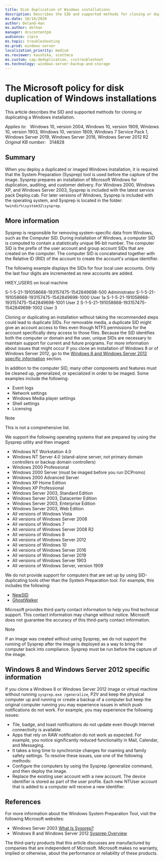 ```yaml
---
title: Disk duplication of Windows installations
description: Describes the SID and supported methods for cloning or duplicating a Windows installation.
ms.date: 10/10/2020
author: Deland-Han
ms.author: delhan
manager: dcscontentpm
audience: itpro
ms.topic: troubleshooting
ms.prod: windows-server
localization_priority: medium
ms.reviewer: kaushika, scottmca
ms.custom: sap:deduplication, csstroubleshoot
ms.technology: windows-server-backup-and-storage
---
```

# The Microsoft policy for disk duplication of Windows installations

This article describes the SID and supported methods for cloning or duplicating a Windows installation.

_Applies to:_ &nbsp; Windows 10, version 2004, Windows 10, version 1909, Windows 10, version 1903, Windows 10, version 1809, Windows 7 Service Pack 1, Windows Server 2019, Windows Server 2016, Windows Server 2012 R2  
_Original KB number:_ &nbsp; 314828

## Summary

When you deploy a duplicated or imaged Windows installation, it is required that the System Preparation (Sysprep) tool is used before the capture of the image. Sysprep prepares an installation of Microsoft Windows for duplication, auditing, and customer delivery. For Windows 2000, Windows XP, and Windows Server 2003, Sysprep is included with the latest service pack Deploy.cab. For later versions of Windows, Sysprep is included with the operating system, and Sysprep is located in the folder: `%windir%\system32\sysprep`.

## More information

Sysprep is responsible for removing system-specific data from Windows, such as the Computer SID. During installation of Windows, a computer SID is computed to contain a statistically unique 96-bit number. The computer SID is the prefix of the user account and group account SIDs that are created on the computer. The computer SID is concatenated together with the Relative ID (RID) of the account to create the account's unique identifier.

The following example displays the SIDs for four local user accounts. Only the last four digits are incremented as new accounts are added.

HKEY_USERS on local machine

S-1-5-21-191058668-193157475-1542849698-500 Administrator
S-1-5-21-191058668-193157475-1542849698-1000 User 1a
S-1-5-21-191058668-193157475-1542849698-1001 User 2
S-1-5-21-191058668-193157475-1542849698-1002 User 3

Cloning or duplicating an installation without taking the recommended steps could lead to duplicate SIDs. For removable media, a duplicate SID might give an account access to files even though NTFS permissions for the account specifically deny access to those files. Because the SID identifies both the computer or domain and the user, unique SIDs are necessary to maintain support for current and future programs. For more information about issues that might occur if you clone an installation of Windows 8 or of Windows Server 2012, go to the [Windows 8 and Windows Server 2012 specific information](#windows-8-and-windows-server-2012-specific-information) section.

In addition to the computer SID, many other components and features must be cleaned up, generalized, or specialized in order to be imaged. Some examples include the following:

- Event logs
- Network settings
- Windows Media player settings
- Shell settings
- Licensing

> [!NOTE]
> This is not a comprehensive list.

We support the following operating systems that are prepared by using the Sysprep utility and then imaged:

- Windows NT Workstation 4.0
- Windows NT Server 4.0 (stand-alone server, not primary domain controllers or backup domain controllers)
- Windows 2000 Professional
- Windows 2000 Server (must be imaged before you run DCPromo)
- Windows 2000 Advanced Server
- Windows XP Home Edition
- Windows XP Professional
- Windows Server 2003, Standard Edition
- Windows Server 2003, Datacenter Edition
- Windows Server 2003, Enterprise Edition
- Windows Server 2003, Web Edition
- All versions of Windows Vista
- All versions of Windows Server 2008
- All versions of Windows 7
- All versions of Windows Server 2008 R2
- All versions of Windows 8
- All versions of Windows Server 2012
- All versions of Windows 10
- All versions of Windows Server 2016
- All versions of Windows Server 2019
- All versions of Windows Server 1903
- All versions of Windows Server, version 1909

We do not provide support for computers that are set up by using SID-duplicating tools other than the System Preparation tool. For example, this includes the following:

- [NewSID](/sysinternals/downloads/newsid)
- [GhostWalker](http://service1.symantec.com/support/on-technology.nsf/docid/1999050308324125)

Microsoft provides third-party contact information to help you find technical support. This contact information may change without notice. Microsoft does not guarantee the accuracy of this third-party contact information.

> [!NOTE]
> If an image was created without using Sysprep, we do not support the running of Sysprep after the image is deployed as a way to bring the computer back into compliance. Sysprep must be run before the capture of the image.

## Windows 8 and Windows Server 2012 specific information

If you clone a Windows 8 or Windows Server 2012 image or virtual machine without running `sysprep.exe /generalize`, P2V and keep the physical computer up and running or create a backup of a computer but keep the original computer running you may experience issues in which push notifications do not work. For example, you may experience the following issues:

- Tile, badge, and toast notifications do not update even though Internet connectivity is available.
- Apps that rely on RAW notification do not work as expected. For example, you notice significantly reduced functionality in Mail, Calendar, and Messaging.
- It takes a long time to synchronize changes for roaming and family safety settings.
To resolve these issues, use one of the following methods:
- Configure the computers by using the Sysprep /generalize command, and then deploy the image.
- Replace the existing user account with a new account. The device identifier is stored as part of the user profile. Each new NTUser account that is added to a computer will receive a new identifier.

## References

For more information about the Windows System Preparation Tool, visit the following Microsoft websites:

- Windows Server 2003 [What Is Sysprep?](/previous-versions/windows/it-pro/windows-server-2003/cc783215(v=ws.10))
- Windows 8 and Windows Server 2012 [Sysprep Overview](/previous-versions/windows/it-pro/windows-8.1-and-8/hh825209(v=win.10))

The third-party products that this article discusses are manufactured by companies that are independent of Microsoft. Microsoft makes no warranty, implied or otherwise, about the performance or reliability of these products.
